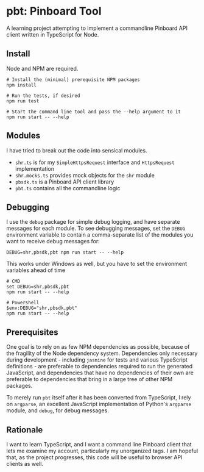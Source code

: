 # pbt: Pinboard Tool

A learning project attempting to implement a commandline Pinboard API client written in TypeScript for Node.

## Install

Node and NPM are required.

    # Install the (minimal) prerequisite NPM packages
    npm install

    # Run the tests, if desired
    npm run test

    # Start the command line tool and pass the --help argument to it
    npm run start -- --help

## Modules

I have tried to break out the code into sensical modules.

- `shr.ts` is for my `SimpleHttpsRequest` interface and `HttpsRequest` implementation
- `shr.mocks.ts` provides mock objects for the `shr` module
- `pbsdk.ts` is a Pinboard API client library
- `pbt.ts` contains all the commandline logic

## Debugging

I use the `debug` package for simple debug logging, and have separate messages for each module. To see debugging messages, set the `DEBUG` environment variable to contain a comma-separate list of the modules you want to receive debug messages for:

    DEBUG=shr,pbsdk,pbt npm run start -- --help

This works under Windows as well, but you have to set the environment variables ahead of time

    # CMD
    set DEBUG=shr,pbsdk,pbt
    npm run start -- --help

    # Powershell
    $env:DEBUG="shr,pbsdk,pbt"
    npm run start -- --help

## Prerequisites

One goal is to rely on as few NPM dependencies as possible, because of the fragility of the Node dependency system. Dependencies only necessary during development - including `jasmine` for tests and various TypeScript definitions - are preferable to dependencies required to run the generated JavaScript, and dependencies that have no dependencies of their own are preferable to dependencies that bring in a large tree of other NPM packages.

To merely run `pbt` itself after it has been converted from TypeScript, I rely on `argparse`, an excellent JavaScript implementation of Python's `argparse` module, and `debug`, for debug messages.

## Rationale

I want to learn TypeScript, and I want a command line Pinboard client that lets me examine my account, particularly my unorganized tags. I am hopeful that, as the project progresses, this code will be useful to browser API clients as well.

